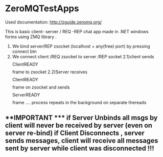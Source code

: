 # ZeroMQTestApps
Used documentation: http://zguide.zeromq.org/

This is basic client- server / REQ -REP chat app made in .NET windows forms  using ZMQ library . 
1) We bind server/REP zsocket (localhost + any(free) port) by pressing connect btn
2) We connect client /REQ zsocket to server /REP socket 
2.1)client sends $$$$ClientREADY$$$$ frame to zsocket
2.2)Server receives $$$$ClientREADY$$$$ frame on zsocket and sends $$$$ServerREADY$$$$ frame
.... process repeats in the background on separate thereads

**IMPORTANT ***  if Server Unbinds all msgs by client will never be received by server (even on server re-bind)
                 if Client Disconnects , server sends messages, client will receive all messages
sent by server while client was disconnected !!!
---------------------------------------------------